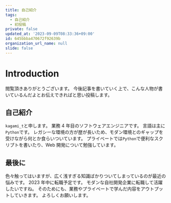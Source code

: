 ```yaml
---
title: 自己紹介
tags:
  - 自己紹介
  - 初投稿
private: false
updated_at: '2023-09-09T08:33:36+09:00'
id: 645bbba470672f92639b
organization_url_name: null
slide: false
---
```


# Introduction

閲覧頂きありがとうございます。
今後記事を書いていく上で、こんな人物が書いているんだよとお伝えできればと思い投稿します。

## 自己紹介

`kagami_t`と申します。
業務 4 年目のソフトウェアエンジニアです。
言語は主に`Python`です。
レガシーな環境の方が歴が長いため、モダン環境とのギャップを受けながら何とか食らいついています。
プライベートでは`Python`で便利なスクリプトを書いたり、Web 開発について勉強しています。

## 最後に

色々触ってはいますが、広く浅すぎる知識ばかりついてしまっているのが最近の悩みです。
2023 年中に転職予定です。
モダンな自社開発企業に転職して活躍したいですね。
そのためにも、業務やプライベートで学んだ内容をアウトプットしていきます。
よろしくお願いします。

